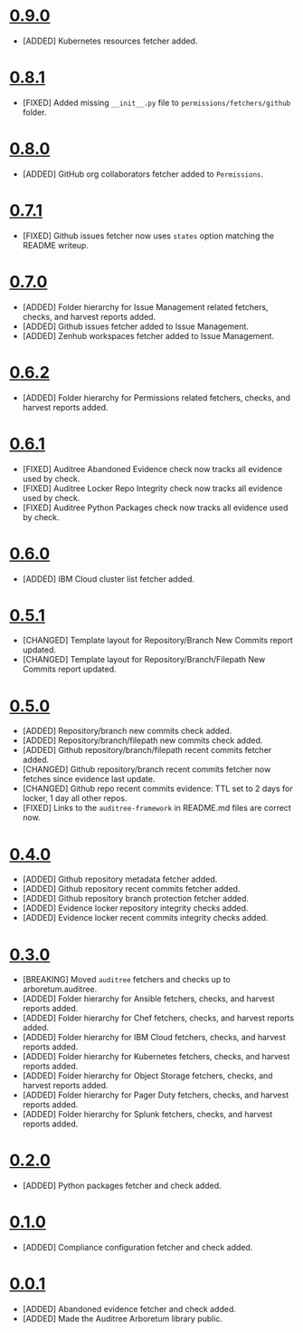 # [0.9.0](https://github.com/ComplianceAsCode/auditree-arboretum/releases/tag/v0.9.0)

- [ADDED] Kubernetes resources fetcher added.

# [0.8.1](https://github.com/ComplianceAsCode/auditree-arboretum/releases/tag/v0.8.1)

- [FIXED] Added missing `__init__.py` file to `permissions/fetchers/github` folder.

# [0.8.0](https://github.com/ComplianceAsCode/auditree-arboretum/releases/tag/v0.8.0)

- [ADDED] GitHub org collaborators fetcher added to `Permissions`.

# [0.7.1](https://github.com/ComplianceAsCode/auditree-arboretum/releases/tag/v0.7.1)

- [FIXED] Github issues fetcher now uses `states` option matching the README writeup.

# [0.7.0](https://github.com/ComplianceAsCode/auditree-arboretum/releases/tag/v0.7.0)

- [ADDED] Folder hierarchy for Issue Management related fetchers, checks, and harvest reports added.
- [ADDED] Github issues fetcher added to Issue Management.
- [ADDED] Zenhub workspaces fetcher added to Issue Management.

# [0.6.2](https://github.com/ComplianceAsCode/auditree-arboretum/releases/tag/v0.6.2)

- [ADDED] Folder hierarchy for Permissions related fetchers, checks, and harvest reports added.

# [0.6.1](https://github.com/ComplianceAsCode/auditree-arboretum/releases/tag/v0.6.1)

- [FIXED] Auditree Abandoned Evidence check now tracks all evidence used by check.
- [FIXED] Auditree Locker Repo Integrity check now tracks all evidence used by check.
- [FIXED] Auditree Python Packages check now tracks all evidence used by check.

# [0.6.0](https://github.com/ComplianceAsCode/auditree-arboretum/releases/tag/v0.6.0)

- [ADDED] IBM Cloud cluster list fetcher added.

# [0.5.1](https://github.com/ComplianceAsCode/auditree-arboretum/releases/tag/v0.5.1)

- [CHANGED] Template layout for Repository/Branch New Commits report updated.
- [CHANGED] Template layout for Repository/Branch/Filepath New Commits report updated.

# [0.5.0](https://github.com/ComplianceAsCode/auditree-arboretum/releases/tag/v0.5.0)

- [ADDED] Repository/branch new commits check added.
- [ADDED] Repository/branch/filepath new commits check added.
- [ADDED] Github repository/branch/filepath recent commits fetcher added.
- [CHANGED] Github repository/branch recent commits fetcher now fetches since evidence last update.
- [CHANGED] Github repo recent commits evidence: TTL set to 2 days for locker, 1 day all other repos.
- [FIXED] Links to the `auditree-framework` in README.md files are correct now.

# [0.4.0](https://github.com/ComplianceAsCode/auditree-arboretum/releases/tag/v0.4.0)

- [ADDED] Github repository metadata fetcher added.
- [ADDED] Github repository recent commits fetcher added.
- [ADDED] Github repository branch protection fetcher added.
- [ADDED] Evidence locker repository integrity checks added.
- [ADDED] Evidence locker recent commits integrity checks added.

# [0.3.0](https://github.com/ComplianceAsCode/auditree-arboretum/releases/tag/v0.3.0)

- [BREAKING] Moved `auditree` fetchers and checks up to arboretum.auditree.
- [ADDED] Folder hierarchy for Ansible fetchers, checks, and harvest reports added.
- [ADDED] Folder hierarchy for Chef fetchers, checks, and harvest reports added.
- [ADDED] Folder hierarchy for IBM Cloud fetchers, checks, and harvest reports added.
- [ADDED] Folder hierarchy for Kubernetes fetchers, checks, and harvest reports added.
- [ADDED] Folder hierarchy for Object Storage fetchers, checks, and harvest reports added.
- [ADDED] Folder hierarchy for Pager Duty fetchers, checks, and harvest reports added.
- [ADDED] Folder hierarchy for Splunk fetchers, checks, and harvest reports added.

# [0.2.0](https://github.com/ComplianceAsCode/auditree-arboretum/releases/tag/v0.2.0)

- [ADDED] Python packages fetcher and check added.

# [0.1.0](https://github.com/ComplianceAsCode/auditree-arboretum/releases/tag/v0.1.0)

- [ADDED] Compliance configuration fetcher and check added.

# [0.0.1](https://github.com/ComplianceAsCode/auditree-arboretum/releases/tag/v0.0.1)

- [ADDED] Abandoned evidence fetcher and check added.
- [ADDED] Made the Auditree Arboretum library public.
